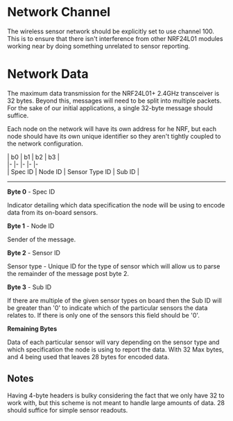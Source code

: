 # Network Channel

The wireless sensor network should be explicitly set to use channel 100. This is to ensure that there isn't interference from other NRF24L01 modules working near by doing something unrelated to sensor reporting.

# Network Data

The maximum data transmission for the NRF24L01+ 2.4GHz transceiver is 32 bytes. Beyond this, messages will need to be split into multiple packets. For the sake of our initial applications, a single 32-byte message should suffice. 

Each node on the network will have its own address for he NRF, but each node should have its own unique identifier so they aren't tightly coupled to the network configuration. 


| b0         | b1         | b2             | b3      |   
|-           |-           |-               |-        |-  
| Spec ID    | Node ID    | Sensor Type ID | Sub ID  |  

____

**Byte 0** - Spec ID

Indicator detailing which data specification the node will be using to encode data from its on-board sensors.

**Byte 1** - Node ID

Sender of the message.

**Byte 2** - Sensor ID

Sensor type - Unique ID for the type of sensor which will allow us to parse the remainder of the message post byte 2.

**Byte 3** - Sub ID

If there are multiple of the given sensor types on board then the Sub ID will be greater than '0' to indicate which of the particular sensors the data relates to. If there is only one of the sensors this field should be '0'.

**Remaining Bytes**

Data of each particular sensor will vary depending on the sensor type and which specification the node is using to report the data. With 32 Max bytes, and 4 being used that leaves 28 bytes for encoded data.


## Notes

Having 4-byte headers is bulky considering the fact that we only have 32 to work with, but this scheme is not meant to handle large amounts of data. 28 should suffice for simple sensor readouts.